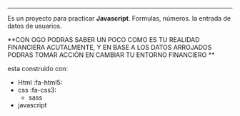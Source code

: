 
------------

Es un proyecto para practicar **Javascript**. Formulas, números. la entrada de datos de usuarios.

**CON OGO PODRAS SABER UN POCO COMO ES TU REALIDAD FINANCIERA ACUTALMENTE, Y EN BASE A LOS DATOS ARROJADOS PODRAS TOMAR ACCIÓN EN CAMBIAR TU ENTORNO FINANCIERO **

esta construido con:
- Html :fa-html5:
- css :fa-css3:
	- sass
- javascript